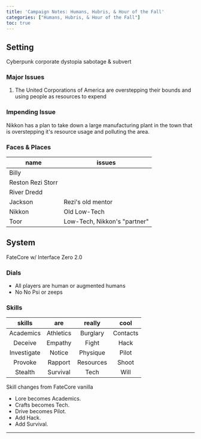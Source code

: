 ```yaml
---
title: 'Campaign Notes: Humans, Hubris, & Hour of the Fall'
categories: ["Humans, Hubris, & Hour of the Fall"]
toc: true
---
```


## Setting

Cyberpunk corporate dystopia sabotage & subvert

### Major Issues

1. The United Corporations of America are overstepping their bounds and using people as resources to expend

### Impending Issue

Nikkon has a plan to take down a large manufacturing plant in the town that is overstepping it's resource usage and polluting the area.

### Faces & Places

|       name        |            issues            |
| ----------------- | ---------------------------- |
| Billy             |                              |
| Reston Rezi Storr |                              |
| River Dredd       |                              |
| Jackson           | Rezi's old mentor            |
| Nikkon            | Old Low-Tech                 |
| Toor              | Low-Tech, Nikkon's "partner" |

## System

FateCore w/ Interface Zero 2.0

### Dials

* All players are human or augmented humans
* No No Psi or zeeps

### Skills

|   skills    |    are    |  really   |   cool   |
| :---------: | :-------: | :-------: | :------: |
|  Academics  | Athletics | Burglary  | Contacts |
|   Deceive   |  Empathy  |   Fight   |   Hack   |
| Investigate |  Notice   | Physique  |  Pilot   |
|   Provoke   |  Rapport  | Resources |  Shoot   |
|   Stealth   | Survival  |   Tech    |   Will   |

Skill changes from FateCore vanilla

* Lore becomes Academics.
* Crafts becomes Tech.
* Drive becomes Pilot.
* Add Hack.
* Add Survival.

---

